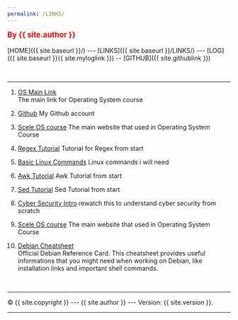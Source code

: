 ```yaml
---
permalink: /LINKS/
---
```

<span style="color:red; font-weight:bold; font-size:larger;">By {{ site.author }}</span>
<br><br>
[HOME]({{ site.baseurl }}/) ---
[LINKS]({{ site.baseurl }}/LINKS/) ---
[LOG]({{ site.baseurl }}{{ site.myloglink }}) --
[GITHUB]({{ site.githublink }})

<br>
<hr>

1. [OS Main Link](https://os.vlsm.org/)<br>
The main link for Operating System course

2. [Github](https://github.com/)
My Github account

3. [Scele OS course](https://scele.cs.ui.ac.id/course/view.php?id=3398)
The main website that used in Operating System Course

4. [Regex Tutorial](https://youtu.be/bgBWp9EIlMM)
Tutorial for Regex from start

5. [Basic Linux Commands](https://linuxopsys.com/topics/basic-linux-commands)
Linux commands i will need

6. [Awk Tutorial](https://www.tutorialspoint.com/awk/index.htm)
Awk Tutorial from start

7. [Sed Tutorial](https://vds-admin.ru/sed-and-awk-101-hacks)
Sed Tutorial from start

8. [Cyber Security Intro](https://youtu.be/rcDO8km6R6c)
rewatch this to understand cyber security from scratch

9. [Scele OS course](https://scele.cs.ui.ac.id/course/view.php?id=3398)
The main website that used in Operating System Course

10. [Debian Cheatsheet](https://www.debian.org/doc/manuals/refcard/refcard.en.pdf)<br>
Official Debian Reference Card. 
This cheatsheet provides useful informations that you might need when working on Debian, 
like installation links and important shell commands.

<br>
<hr>
&copy; {{ site.copyright }} --- {{ site.author }} --- Version: {{ site.version }}.
<hr>
<br>
